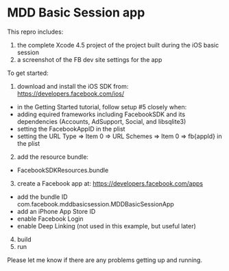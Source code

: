 MDD Basic Session app
============================
This repro includes:

1. the complete Xcode 4.5 project of the project built during the iOS basic session
2. a screenshot of the FB dev site settings for the app

To get started:

1. download and install the iOS SDK from: https://developers.facebook.com/ios/
  - in the Getting Started tutorial, follow setup #5 closely when:
  - adding equired frameworks including FacebookSDK and its dependencies (Accounts, AdSupport, Social, and libsqlite3)
  - setting the FacebookAppID in the plist
  - setting the URL Type => Item 0 => URL Schemes => Item 0 => fb{appId} in the plist
2. add the resource bundle:
  - FacebookSDKResources.bundle
3. create a Facebook app at: https://developers.facebook.com/apps
  - add the bundle ID com.facebook.mddbasicsession.MDDBasicSessionApp
  - add an iPhone App Store ID
  - enable Facebook Login
  - enable Deep Linking (not used in this example, but useful later)
4. build
5. run

Please let me know if there are any problems getting up and running.
